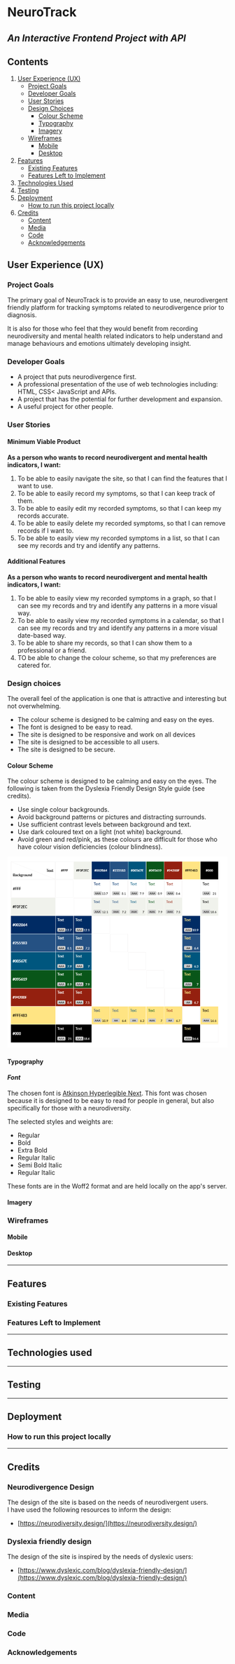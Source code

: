 # NeuroTrack
## ***An Interactive Frontend Project with API***
## Contents
1. [User Experience (UX)](#user-experience-ux)
    - [Project Goals](#project-goals)
    - [Developer Goals](#developer-goals)
    - [User Stories](#user-stories)
    - [Design Choices](#design-choices)
      - [Colour Scheme](#colour-scheme)
      - [Typography](#typography)
      - [Imagery](#imagery) 
    - [Wireframes](#wireframes)
      - [Mobile](#mobile)
      - [Desktop](#desktop)
2. [Features](#features)
    - [Existing Features](#existing-features)
    - [Features Left to Implement](#features-left-to-implement)
3. [Technologies Used](#technologies-used)
4. [Testing](#testing)
5. [Deployment](#deployment)
    - [How to run this project locally](#how-to-run-this-project-locally)
6. [Credits](#credits)
    - [Content](#content)
    - [Media](#media)
    - [Code](#code)
    - [Acknowledgements](#acknowledgements)

## User Experience (UX)
### Project Goals
The primary goal of NeuroTrack is to provide an easy to use,
neurodivergent friendly platform for tracking symptoms related to neurodivergence
prior to diagnosis.

It is also for those who feel that they would benefit
from recording neurodiversity and mental health related
indicators to help understand and manage behaviours and emotions
ultimately developing insight.

### Developer Goals
- A project that puts neurodivergence first.
- A professional presentation of the use of web technologies including: HTML, CSS< JavaScript and APIs.
- A project that has the potential for further development and expansion.
- A useful project for other people.

### User Stories
#### Minimum Viable Product
**As a person who wants to record neurodivergent and mental health indicators, I want:**
1. To be able to easily navigate the site, so that I can find the features that I want to use.
2. To be able to easily record my symptoms, so that I can keep track of them.
3. To be able to easily edit my recorded symptoms, so that I can keep my records accurate.
4. To be able to easily delete my recorded symptoms, so that I can remove records if I want to.
5. To be able to easily view my recorded symptoms in a list, so that I can see my records and try and identify any patterns.
#### Additional Features
**As a person who wants to record neurodivergent and mental health indicators, I want:**
1. To be able to easily view my recorded symptoms in a graph, so that I can see my records and try and identify any patterns in a more visual way.
2. To be able to easily view my recorded symptoms in a calendar, so that I can see my records and try and identify any patterns in a more visual date-based way.
3. To be able to share my records, so that I can show them to a professional or a friend.
4. TO be able to change the colour scheme, so that my preferences are catered for.

### Design choices
The overall feel of the application is one that is attractive and interesting but not overwhelming.
- The colour scheme is designed to be calming and easy on the eyes.
- The font is designed to be easy to read.
- The site is designed to be responsive and work on all devices
- The site is designed to be accessible to all users.
- The site is designed to be secure.
#### Colour Scheme
The colour scheme is designed to be calming and easy on the eyes. The following is taken from the Dyslexia Friendly Design Style guide (see credits).
- Use single colour backgrounds.
- Avoid background patterns or pictures and distracting surrounds.
- Use sufficient contrast levels between background and text.
- Use dark coloured text on a light (not white) background.
- Avoid green and red/pink, as these colours are difficult for those who have colour vision deficiencies (colour blindness).

!['Colour Contrast Grid'](docs/images/screenshots/colour-contrast-grid.png 'Colour Contrast Grid')

#### Typography
#### ***Font***
The chosen font is [Atkinson Hyperlegible Next](https://www.brailleinstitute.org/freefont/).
This font was chosen because it is designed to be easy to read for people in general, but also specifically for those 
with a neurodiversity.

The selected styles and weights are:
- Regular
- Bold
- Extra Bold
- Regular Italic
- Semi Bold Italic
- Regular Italic 

These fonts are in the Woff2 format and are held locally on the app's server.
#### Imagery

### Wireframes
#### Mobile
#### Desktop

---
## Features
### Existing Features
### Features Left to Implement

---
## Technologies used


---
## Testing


---
## Deployment
### How to run this project locally

---
## Credits
### Neurodivergence Design
The design of the site is based on the needs of neurodivergent users. <br>
I have used the following resources to inform the design:
- [https://neurodiversity.design/](https://neurodiversity.design/)

### Dyslexia friendly design
The design of the site is inspired by the needs of dyslexic users:
- [https://www.dyslexic.com/blog/dyslexia-friendly-design/](https://www.dyslexic.com/blog/dyslexia-friendly-design/)


### Content
### Media
### Code
### Acknowledgements
